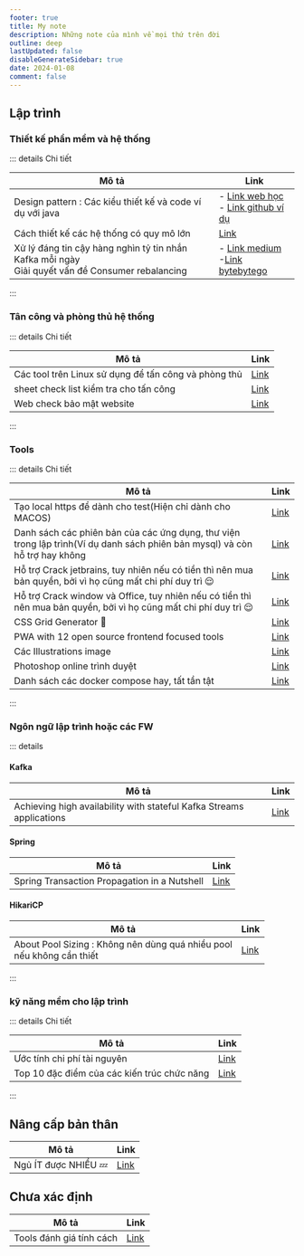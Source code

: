 ```yaml
---
footer: true
title: My note
description: Những note của mình về mọi thứ trên đời
outline: deep
lastUpdated: false
disableGenerateSidebar: true
date: 2024-01-08
comment: false
---
```


## Lập trình

### Thiết kế phần mềm và hệ thống

::: details Chi tiết

| Mô tả                                                                                                 | Link                                                                                                                                                                                                                |
|-------------------------------------------------------------------------------------------------------|---------------------------------------------------------------------------------------------------------------------------------------------------------------------------------------------------------------------|
| Design pattern : Các kiểu thiết kế và code ví dụ với java                                             | - [Link web học](https://java-design-patterns.com/patterns/)  <br/> - [Link github ví dụ](https://github.com/iluwatar/java-design-patterns)                                                                         |
| Cách thiết kế các hệ thống có quy mô lớn                                                              | [Link](https://github.com/donnemartin/system-design-primer)                                                                                                                                                         |
| Xử lý đáng tin cậy hàng nghìn tỷ tin nhắn Kafka mỗi ngày <br/> Giải quyết vấn đề Consumer rebalancing | - [Link medium](https://medium.com/walmartglobaltech/reliably-processing-trillions-of-kafka-messages-per-day-23494f553ef9) <br/> -[Link bytebytego](https://blog.bytebytego.com/p/the-trillion-message-kafka-setup) |

:::

### Tân công và phòng thủ hệ thống

::: details Chi tiết

| Mô tả                                                | Link                                                                              |
|------------------------------------------------------|-----------------------------------------------------------------------------------|
| Các tool trên Linux sử dụng để tấn công và phòng thủ | [Link](https://www.facebook.com/groups/GroupWhiteHat/permalink/3711403379187829/) |
| sheet check list kiểm tra cho tấn công               | [Link](https://github.com/riramar/Web-Attack-Cheat-Sheet)                         |
| Web check bảo mật website                            | [Link](https://web-check.xyz/)                                                    |

:::

### Tools

::: details Chi tiết

| Mô tả                                                                                                                       | Link                                                               |
|-----------------------------------------------------------------------------------------------------------------------------|--------------------------------------------------------------------|
| Tạo local https để dành cho test(Hiện chỉ dành cho MACOS)                                                                   | [Link](https://www.ophiuchi.dev/)                                  |
| Danh sách các phiên bản của các ứng dụng, thư viện trong lập trình(Ví dụ danh sách phiên bản mysql) và còn hỗ trợ hay không | [Link](https://endoflife.date/)                                    |
| Hỗ trợ Crack jetbrains, tuy nhiên nếu có tiền thì nên mua bản quyền, bởi vì họ cũng mất chi phí duy trì   :relieved:        | [Link](https://3.jetbra.in/)                                       |
| Hỗ trợ Crack window và Office, tuy nhiên nếu có tiền thì nên mua bản quyền, bởi vì họ cũng mất chi phí duy trì   :relieved: | [Link](https://github.com/massgravel/Microsoft-Activation-Scripts) |
| CSS Grid Generator 🥰                                                                                                       | [Link](https://cssgridgenerator.io/)                               |
| PWA with 12 open source frontend focused tools                                                                              | [Link](https://omatsuri.app/)                                      |
| Các Illustrations image                                                                                                     | [Link](https://undraw.co/illustrations)                            |
| Photoshop online trình duyệt                                                                                                | [Link](https://www.photopea.com/)                                  |
| Danh sách các docker compose hay, tất tần tật                                                                               | [Link](https://awesome-docker-compose.com/apps)                    |

:::

### Ngôn ngữ lập trình hoặc các FW

::: details

#### Kafka

| Mô tả                                                                | Link                                                                                                                                  |
|----------------------------------------------------------------------|---------------------------------------------------------------------------------------------------------------------------------------|
| Achieving high availability with stateful Kafka Streams applications | [Link](https://medium.com/transferwise-engineering/achieving-high-availability-with-stateful-kafka-streams-applications-cba429ca7238) |

#### Spring

| Mô tả                                        | Link                                                              |
|----------------------------------------------|-------------------------------------------------------------------|
| Spring Transaction Propagation in a Nutshell | [Link](https://dzone.com/articles/spring-transaction-propagation) |

#### HikariCP

| Mô tả                                                                      | Link                                                                       |
|----------------------------------------------------------------------------|----------------------------------------------------------------------------|
| About Pool Sizing : Không nên dùng quá nhiều pool<br/> nếu không cần thiết | [Link](https://github.com/brettwooldridge/HikariCP/wiki/About-Pool-Sizing) |

:::

### kỹ năng mềm cho lập trình

::: details Chi tiết

| Mô tả                                       | Link                                                                      |
|---------------------------------------------|---------------------------------------------------------------------------|
| Ước tính chi phí tài nguyên                 | [Link](https://www.youtube.com/watch?v=UC5xf8FbdJc&ab_channel=ByteByteGo) |
| Top 10 đặc điểm của các kiến trúc chức năng | [Link](../images/thanhlv/my-note/Top-10-đặc-điểm-của-các-kiến-trúc.png)   |

:::

## Nâng cấp bản thân

| Mô tả                       | Link                                                |
|-----------------------------|-----------------------------------------------------|
| Ngủ ÍT được NHIỀU 💤 | [Link](https://www.youtube.com/watch?v=RVo7NdzOdS0) |

## Chưa xác định

| Mô tả                    | Link                                     |
|--------------------------|------------------------------------------|
| Tools đánh giá tính cách | [Link](https://www.16personalities.com/) |
